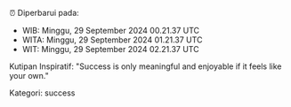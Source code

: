 ⏰ Diperbarui pada:
- WIB: Minggu, 29 September 2024 00.21.37 UTC
- WITA: Minggu, 29 September 2024 01.21.37 UTC
- WIT: Minggu, 29 September 2024 02.21.37 UTC

Kutipan Inspiratif:
"Success is only meaningful and enjoyable if it feels like your own."


Kategori: success

